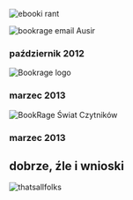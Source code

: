 
![ebooki rant](images/rant.png)
<!-- .element: style="width: 50%;background:none; border:none; box-shadow:none;" -->


![bookrage email Ausir](images/ausir_email2.jpg)
<!-- .element: style="width: 50%;background:none; border:none; box-shadow:none;" -->
### październik 2012



![Bookrage logo](images/bookrage.png)
<!-- .element: style="width: 50%;background:none; border:none; box-shadow:none;" -->
### marzec 2013



![BookRage Świat Czytników](images/bookrage_swiatczytnikow.png)
<!-- .element: style="width: 50%;background:none; border:none; box-shadow:none;" -->
### marzec 2013



## dobrze, źle i wnioski



![thatsallfolks](images/thats_all_folks.jpg)
<!-- .element: style="width: 100%;background:none; border:none; box-shadow:none;" -->
